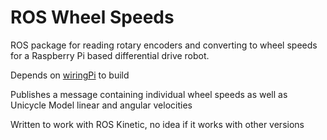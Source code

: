# ROS Wheel Speeds
ROS package for reading rotary encoders and converting to wheel speeds for a Raspberry Pi based differential drive robot.

Depends on [wiringPi](http://wiringpi.com/) to build

Publishes a message containing individual wheel speeds as well as Unicycle Model linear and angular velocities

Written to work with ROS Kinetic, no idea if it works with other versions
